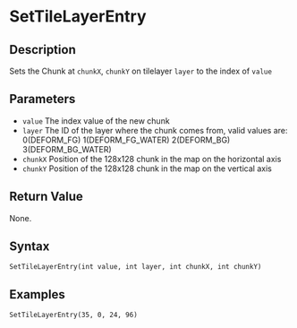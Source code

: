 # SetTileLayerEntry

## Description
Sets the Chunk at `chunkX`, `chunkY` on tilelayer `layer` to the index of `value`

## Parameters
- `value`
The index value of the new chunk
- `layer`
The ID of the layer where the chunk comes from, valid values are: 
    0(DEFORM_FG)
    1(DEFORM_FG_WATER)
    2(DEFORM_BG)
    3(DEFORM_BG_WATER)
- `chunkX`
Position of the 128x128 chunk in the map on the horizontal axis
- `chunkY`
Position of the 128x128 chunk in the map on the vertical axis

## Return Value
None.

## Syntax
```
SetTileLayerEntry(int value, int layer, int chunkX, int chunkY)
```

## Examples
```
SetTileLayerEntry(35, 0, 24, 96)
```